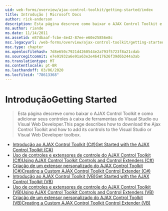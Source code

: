 ```yaml
---
uid: web-forms/overview/ajax-control-toolkit/getting-started/index
title: Introdução | Microsoft Docs
author: rick-anderson
description: Esta página descreve como baixar o AJAX Control Toolkit e como adicionar seus controles à caixa de ferramentas do Visual Studio ou Visual Web Developer.
ms.author: riande
ms.date: 11/14/2011
ms.assetid: e87dbaaf-fcbe-4e42-87ee-e60e25856e8c
msc.legacyurl: /web-forms/overview/ajax-control-toolkit/getting-started
msc.type: chapter
ms.openlocfilehash: 7d8e650c7921d4260544e2a793f5723f8a21cdab
ms.sourcegitcommit: e7e91932a6e91a63e2e46417626f39d6b244a3ab
ms.translationtype: MT
ms.contentlocale: pt-BR
ms.lasthandoff: 03/06/2020
ms.locfileid: "78613368"
---
```

# <a name="getting-started"></a><span data-ttu-id="d012a-103">Introdução</span><span class="sxs-lookup"><span data-stu-id="d012a-103">Getting Started</span></span>

> <span data-ttu-id="d012a-104">Esta página descreve como baixar o AJAX Control Toolkit e como adicionar seus controles à caixa de ferramentas do Visual Studio ou Visual Web Developer.</span><span class="sxs-lookup"><span data-stu-id="d012a-104">This page describes how to download the Ajax Control Toolkit and how to add its controls to the Visual Studio or Visual Web Developer toolbox.</span></span>

- [<span data-ttu-id="d012a-105">Introdução ao AJAX Control Toolkit (C#)</span><span class="sxs-lookup"><span data-stu-id="d012a-105">Get Started with the AJAX Control Toolkit (C#)</span></span>](get-started-with-the-ajax-control-toolkit-cs.md)
- [<span data-ttu-id="d012a-106">Uso de controles e extensores de controle do AJAX Control Toolkit (C#)</span><span class="sxs-lookup"><span data-stu-id="d012a-106">Using AJAX Control Toolkit Controls and Control Extenders (C#)</span></span>](using-ajax-control-toolkit-controls-and-control-extenders-cs.md)
- [<span data-ttu-id="d012a-107">Criação de um extensor personalizado do AJAX Control Toolkit (C#)</span><span class="sxs-lookup"><span data-stu-id="d012a-107">Creating a Custom AJAX Control Toolkit Control Extender (C#)</span></span>](creating-a-custom-ajax-control-toolkit-control-extender-cs.md)
- [<span data-ttu-id="d012a-108">Introdução ao AJAX Control Toolkit (VB)</span><span class="sxs-lookup"><span data-stu-id="d012a-108">Get Started with the AJAX Control Toolkit (VB)</span></span>](get-started-with-the-ajax-control-toolkit-vb.md)
- [<span data-ttu-id="d012a-109">Uso de controles e extensores de controle do AJAX Control Toolkit (VB)</span><span class="sxs-lookup"><span data-stu-id="d012a-109">Using AJAX Control Toolkit Controls and Control Extenders (VB)</span></span>](using-ajax-control-toolkit-controls-and-control-extenders-vb.md)
- [<span data-ttu-id="d012a-110">Criação de um extensor personalizado do AJAX Control Toolkit (VB)</span><span class="sxs-lookup"><span data-stu-id="d012a-110">Creating a Custom AJAX Control Toolkit Control Extender (VB)</span></span>](creating-a-custom-ajax-control-toolkit-control-extender-vb.md)

